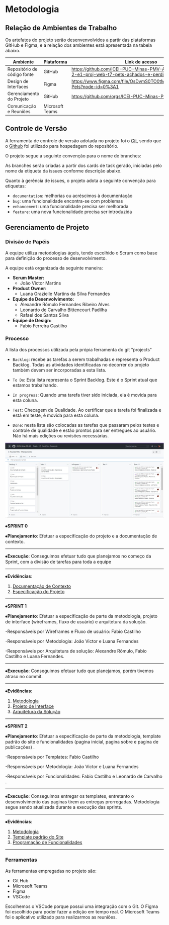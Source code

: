 
# Metodologia

## Relação de Ambientes de Trabalho

Os artefatos do projeto serão desenvenvolvidos a partir das plataformas GitHub e Figma, e a relação dos ambientes está apresentada na tabela abaixo.

|Ambiente     | Plataforma  |Link de acesso |
|-------|-------------------------|----|
| Repositório de código fonte | GitHub | https://github.com/ICEI-PUC-Minas-PMV-ADS/pmv-ads-2022-2-e1-proj-web-t7-pets-achados-e-perdidos |
| Design de Interfaces | Figma | https://www.figma.com/file/OsDvmS0TO0tMUIKvmhWDsk/Found-Pets?node-id=0%3A1 |
| Gerenciamento do Projeto | GitHub | https://github.com/orgs/ICEI-PUC-Minas-PMV-ADS/projects/189 |
| Comunicação e Reuniões | Microsoft Teams |  |

## Controle de Versão

A ferramenta de controle de versão adotada no projeto foi o
[Git](https://git-scm.com/), sendo que o [Github](https://github.com)
foi utilizado para hospedagem do repositório.

O projeto segue a seguinte convenção para o nome de branches:

As branches serão criadas a partir dos cards de task gerado, iniciadas pelo nome da etiqueta da issues conforme descrição abaixo.

Quanto à gerência de issues, o projeto adota a seguinte convenção para
etiquetas:

- `documentation`: melhorias ou acréscimos à documentação
- `bug`: uma funcionalidade encontra-se com problemas
- `enhancement`: uma funcionalidade precisa ser melhorada
- `feature`: uma nova funcionalidade precisa ser introduzida

## Gerenciamento de Projeto

### Divisão de Papéis

A equipe utiliza metodologias ágeis, tendo escolhido o Scrum como base para definição do processo de desenvolvimento.

A equipe está organizada da seguinte maneira:
 
- **Scrum Master:**
    - João Victor Martins
- **Product Owner:**
    - Luana Grazielle Martins da Silva Fernandes
- **Equipe de Desenvolvimento:**
    - Alexandre Rômulo Fernandes Ribeiro Alves
    - Leonardo de Carvalho Bittencourt Padilha
    - Rafael dos Santos Silva
- **Equipe de Design:**
    - Fabio Ferreira Castilho 


### Processo

A lista dos processos utilizada pela própia ferramenta do git "projects"

- `Backlog`: recebe as tarefas a serem trabalhadas e representa o Product Backlog. Todas as atividades identificadas no decorrer do projeto também devem ser incorporadas a esta lista.

- `To Do`: Esta lista representa o Sprint Backlog. Este é o Sprint atual que estamos trabalhando.

- `In progress`: Quando uma tarefa tiver sido iniciada, ela é movida para esta coluna.

- `Test`: Checagem de Qualidade. Ao certificar que a tarefa foi finalizada e está em teste, é movida para esta coluna.

- `Done`: nesta lista são colocadas as tarefas que passaram pelos testes e controle de qualidade e estão prontos para ser entregues ao usuário. Não há mais edições ou revisões necessárias.


![Projects](img/Gerenciador.jpeg)


⦁**SPRINT 0**

⦁**Planejamento**: Efetuar a especificação do projeto e a documentação de contexto.

-----------------------------------------------------------------------------------------------------------------------------------------------------------------------

⦁**Execução**: Conseguimos efetuar tudo que planejamos no começo da Sprint, com a divisão de tarefas para toda a equipe

-----------------------------------------------------------------------------------------------------------------------------------------------------------------------

⦁**Evidências**: 

<ol>
<li><a href="docs/01-Documentação de Contexto.md"> Documentação de Contexto</a></li>
<li><a href="docs/02-Especificação do Projeto.md"> Especificação do Projeto</a></li>
</ol>

-----------------------------------------------------------------------------------------------------------------------------------------------------------------------
 
⦁**SPRINT 1**

⦁**Planejamento**: Efetuar a especificação de parte da metodologia, projeto de interface (wireframes, fluxo de usuário) e arquitetura da solução.

-Responsáveis por Wireframes e Fluxo de usuário: Fabio Castilho

-Responsáveis por Metodologia: João Victor e Luana Fernandes

-Responsáveis por Arquitetura de solução: Alexandre Rômulo, Fabio Castilho e Luana Fernandes.


-----------------------------------------------------------------------------------------------------------------------------------------------------------------------

⦁**Execução**: Conseguimos efetuar tudo que planejamos, porém tivemos atraso no commit.

-----------------------------------------------------------------------------------------------------------------------------------------------------------------------

⦁**Evidências**: 

<ol>
<li><a href="docs/03-Metodologia.md"> Metodologia</a></li>
<li><a href="docs/04-Projeto de Interface.md"> Projeto de Interface</a></li>
<li><a href="docs/05-Arquitetura da Solução.md"> Arquitetura da Solução</a></li>
</ol>

-----------------------------------------------------------------------------------------------------------------------------------------------------------------------

⦁**SPRINT 2**

⦁**Planejamento**: Efetuar a especificação de parte da metodologia, template padrão do site e funcionalidades (pagina inicial, pagina sobre e pagina de publicações) .

-Responsáveis por Templates: Fabio Castilho

-Responsáveis por Metodologia: João Victor e Luana Fernandes

-Responsáveis por Funcionalidades: Fabio Castilho e Leonardo de Carvalho .


-----------------------------------------------------------------------------------------------------------------------------------------------------------------------

⦁**Execução**: Conseguimos entregar os templates, entretanto o desenvolvimento das paginas tirem as entregas prorrogadas. Metodologia segue sendo atualizada durante a execução das sprints.

-----------------------------------------------------------------------------------------------------------------------------------------------------------------------

⦁**Evidências**: 

<ol>
<li><a href="docs/03-Metodologia.md"> Metodologia</a></li>
<li><a href="docs/06-Template padrão do Site.md"> Template padrão do Site</a></li>
<li><a href="docs/07-Programação de Funcionalidades.md"> Programação de Funcionalidades</a></li>
</ol>

-----------------------------------------------------------------------------------------------------------------------------------------------------------------------

### Ferramentas

As ferramentas empregadas no projeto são:

- Git Hub
- Microsoft Teams 
- Figma
- VSCode

Escolhemos o VSCode porque possui uma integração com o Git. O Figma foi escolhido para poder fazer a edição em tempo real. O Microsoft Teams foi o aplicativo utilizado para realizarmos as reuniões.
